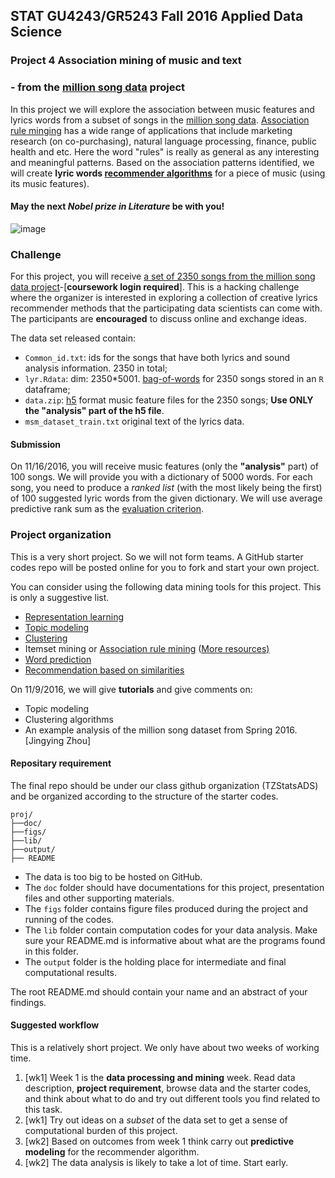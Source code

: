 ## STAT GU4243/GR5243 Fall 2016 Applied Data Science
### Project 4 Association mining of music and text

### - from the [million song data](http://labrosa.ee.columbia.edu/millionsong/) project

In this project we will explore the association between music features and lyrics words from a subset of songs in the [million song data](http://labrosa.ee.columbia.edu/millionsong/). [Association rule minging](https://en.wikipedia.org/wiki/Association_rule_learning) has a wide range of applications that include marketing research (on co-purchasing), natural language processing, finance, public health and etc. Here the word "rules" is really as general as any interesting and meaningful patterns. Based on the association patterns identified, we will create **lyric words [recommender algorithms](http://blog.yhat.com/posts/recommender-system-in-r.html)** for a piece of music (using its music features).

#### May the next *Nobel prize in Literature* be with you!
![image](https://static01.nyt.com/images/2010/12/10/arts/times/times-blog480.jpg)

### Challenge 
For this project, you will receive [a set of 2350 songs from the million song data project](https://courseworks2.columbia.edu/courses/11849/files/folder/Project_Files?preview=763391)-[**coursework login required**]. This is a hacking challenge where the organizer is interested in exploring a collection of creative lyrics recommender methods that the participating data scientists can come with. The participants are **encouraged** to discuss online and exchange ideas. 

The data set released contain:

+ `Common_id.txt`: ids for the songs that have both lyrics and sound analysis information. 2350 in total; 
+ `lyr.Rdata`: dim: 2350*5001. [bag-of-words](https://en.wikipedia.org/wiki/Bag-of-words_model) for 2350 songs stored in an `R` dataframe;
+ `data.zip`: [h5](https://en.wikipedia.org/wiki/Hierarchical_Data_Format) format music feature files for the 2350 songs; **Use ONLY the "analysis" part of the h5 file**. 
+ `msm_dataset_train.txt` original text of the lyrics data. 

#### Submission
On 11/16/2016, you will receive music features (only the **"analysis"** part) of 100 songs. We will provide you with a dictionary of 5000 words. For each song, you need to produce a *ranked list* (with the most likely being the first) of 100 suggested lyric words from the given dictionary. We will use average predictive rank sum as the [evaluation criterion](https://github.com/TZstatsADS/ADS_Teaching/blob/master/Tutorials/project4_eval.pdf).

### Project organization

This is a very short project. So we will not form teams. A GitHub starter codes repo will be posted online for you to fork and start your own project. 

You can consider using the following data mining tools for this project. This is only a suggestive list. 

+ [Representation learning](https://www.r-bloggers.com/a-little-h2o-deeplearning-experiment-on-the-mnist-data-set/)
+ [Topic modeling](https://cran.r-project.org/web/packages/topicmodels/vignettes/topicmodels.pdf)
+ [Clustering](http://www.statmethods.net/advstats/cluster.html)
+ Itemset mining or [Association rule mining](https://cran.r-project.org/web/packages/arules/vignettes/arules.pdf) ([More resources)](https://www.r-bloggers.com/examples-and-resources-on-association-rule-mining-with-r/)
+ [Word prediction](http://rstudio-pubs-static.s3.amazonaws.com/151199_c31c3aa978614a889f938f993065450b.html)
+ [Recommendation based on similarities](http://www.cs.umd.edu/~samir/498/Amazon-Recommendations.pdf)

On 11/9/2016, we will give **tutorials** and give comments on:

- Topic modeling
- Clustering algorithms
- An example analysis of the million song dataset from Spring 2016. [Jingying Zhou]

#### Repositary requirement

The final repo should be under our class github organization (TZStatsADS) and be organized according to the structure of the starter codes. 

```
proj/
├──doc/
├──figs/
├──lib/
├──output/
├── README
```
- The data is too big to be hosted on GitHub.
- The `doc` folder should have documentations for this project, presentation files and other supporting materials. 
- The `figs` folder contains figure files produced during the project and running of the codes. 
- The `lib` folder contain computation codes for your data analysis. Make sure your README.md is informative about what are the programs found in this folder. 
- The `output` folder is the holding place for intermediate and final computational results.

The root README.md should contain your name and an abstract of your findings. 

#### Suggested workflow
This is a relatively short project. We only have about two weeks of working time. 

1. [wk1] Week 1 is the **data processing and mining** week. Read data description, **project requirement**, browse data and the starter codes, and think about what to do and try out different tools you find related to this task.
2. [wk1] Try out ideas on a *subset* of the data set to get a sense of computational burden of this project. 
4. [wk2] Based on outcomes from week 1 think carry out **predictive modeling** for the recommender algorithm.
5. [wk2] The data analysis is likely to take a lot of time. Start early. 
